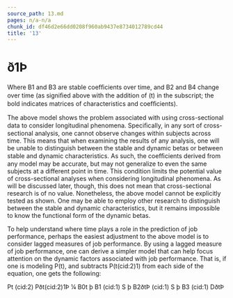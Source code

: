 ```yaml
---
source_path: 13.md
pages: n/a-n/a
chunk_id: df46d2e66dd0208f960ab9437e8734012789cd44
title: '13'
---
```

# ð1Þ

Where B1 and B3 are stable coefﬁcients over time, and B2 and B4 change over time (as signiﬁed above with the addition of (t) in the subscript; the bold indicates matrices of characteristics and coefﬁcients).

The above model shows the problem associated with using cross-sectional data to consider longitudinal phenomena. Speciﬁcally, in any sort of cross- sectional analysis, one cannot observe changes within subjects across time. This means that when examining the results of any analysis, one will be unable to distinguish between the stable and dynamic betas or between stable and dynamic characteristics. As such, the coefﬁcients derived from any model may be accurate, but may not generalize to even the same subjects at a different point in time. This condition limits the potential value of cross-sectional analyses when considering longitudinal phenomena. As will be discussed later, though, this does not mean that cross-sectional research is of no value. Nonetheless, the above model cannot be explicitly tested as shown. One may be able to employ other research to distinguish between the stable and dynamic characteristics, but it remains impossible to know the functional form of the dynamic betas.

To help understand where time plays a role in the prediction of job performance, perhaps the easiest adjustment to the above model is to consider lagged measures of job performance. By using a lagged measure of job performance, one can derive a simpler model that can help focus attention on the dynamic factors associated with job performance. That is, if one is modeling P(t), and subtracts P(t(cid:2)1) from each side of the equation, one gets the following:

Pt (cid:2) Pðt(cid:2)1Þ ¼ B0t þ B1 (cid:1) S þ B2ðtÞ (cid:1) S þ B3 (cid:1) DðtÞ
